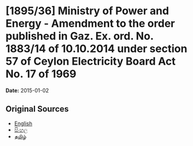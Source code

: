 # [1895/36] Ministry of Power and Energy - Amendment to the order published in Gaz. Ex. ord. No. 1883/14 of 10.10.2014 under section 57 of Ceylon Electricity Board Act No. 17 of 1969

**Date:** 2015-01-02

## Original Sources

- [English](https://documents.gov.lk/view/extra-gazettes/2015/1/1895-36_E.pdf)
- [සිංහල](https://documents.gov.lk/view/extra-gazettes/2015/1/1895-36_S.pdf)
- [தமிழ்](https://documents.gov.lk/view/extra-gazettes/2015/1/1895-36_T.pdf)
